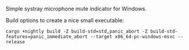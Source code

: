 Simple systray microphone mute indicator for Windows.

Build options to create a nice small executable:
```
cargo +nightly build -Z build-std=std,panic_abort -Z build-std-features=panic_immediate_abort --target x86_64-pc-windows-msvc --release
```

